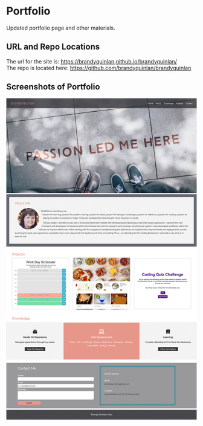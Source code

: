 # Portfolio

Updated portfolio page and other materials.

## URL and Repo Locations

The url for the site is: https://brandyquinlan.github.io/brandyquinlan/ <br>
The repo is located here: https://github.com/brandyquinlan/brandyquinlan

## Screenshots of Portfolio

![Screenshot](img/screenshot.png)
